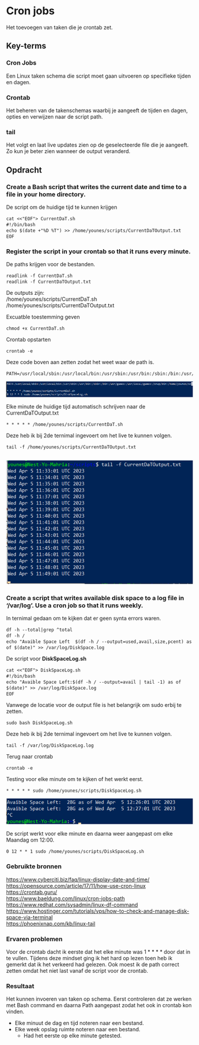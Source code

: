 # Cron jobs  
Het toevoegen van taken die je crontab zet.

## Key-terms

### **Cron Jobs**  
Een Linux taken schema die script moet gaan uitvoeren op specifieke tijden en dagen.

### **Crontab**    
Het beheren van de takenschemas waarbij je aangeeft de tijden en dagen, opties en verwijzen naar de script path.  

### tail  
Het volgt en laat live updates zien op de geselecteerde file die je aangeeft. Zo kun je beter zien wanneer de output veranderd.

## Opdracht

### Create a Bash script that writes the current date and time to a file in your home directory.  

De script om de huidige tijd te kunnen krijgen  
```
cat <<"EOF"> CurrentDaT.sh  
#!/bin/bash  
echo $(date +"%D %T") >> /home/younes/scripts/CurrentDaTOutput.txt  
EOF
```

### Register the script in your crontab so that it runs every minute.    

De paths krijgen voor de bestanden.  
```
readlink -f CurrentDaT.sh  
readlink -f CurrentDaTOutput.txt  
```

De outputs zijn:  
/home/younes/scripts/CurrentDaT.sh  
/home/younes/scripts/CurrentDaTOutput.txt  

Excuatble toestemming geven  
```
chmod +x CurrentDaT.sh    
```

Crontab opstarten
```
crontab -e  
```

Deze code boven aan zetten zodat het weet waar de path is.
```
PATH=/usr/local/sbin:/usr/local/bin:/usr/sbin:/usr/bin:/sbin:/bin:/usr/games:/usr/local/games:/snap/bin:/home/younes/scripts
```

![resultaat](/00_includes/LNX-08-resultaat3.png "resultaat")

Elke minute de huidige tijd automatisch schrijven naar de CurrentDaTOutput.txt
```
* * * * * /home/younes/scripts/CurrentDaT.sh  
```

Deze heb ik bij 2de ternimal ingevoert om het live te kunnen volgen.
```
tail -f /home/younes/scripts/CurrentDaTOutput.txt  
```

![resultaat](/00_includes/LNX-08-resultaat.png "resultaat")
-------------------------------  


### Create a script that writes available disk space to a log file in ‘/var/log’. Use a cron job so that it runs weekly.  

In ternimal gedaan om te kijken dat er geen synta errors waren.
```
df -h --total|grep ^total  
df -h /  
echo "Avaible Space Left  $(df -h / --output=used,avail,size,pcent) as of $(date)" >> /var/log/DiskSpace.log  
```

De script voor **DiskSpaceLog.sh**
```
cat <<"EOF"> DiskSpaceLog.sh  
#!/bin/bash  
echo "Avaible Space Left:$(df -h / --output=avail | tail -1) as of $(date)" >> /var/log/DiskSpace.log  
EOF
```

Vanwege de locatie voor de output file is het belangrijk om sudo erbij te zetten.
```
sudo bash DiskSpaceLog.sh  
```

Deze heb ik bij 2de ternimal ingevoert om het live te kunnen volgen.
```
tail -f /var/log/DiskSpaceLog.log  
```

Terug naar crontab
```
crontab -e
```

Testing voor elke minute om te kijken of het werkt eerst.
```
* * * * * sudo /home/younes/scripts/DiskSpaceLog.sh 
```

![resultaat](/00_includes/LNX-08-resultaat2.png "resultaat")

De script werkt voor elke minute en daarna weer aangepast om elke Maandag om 12:00.
```
0 12 * * 1 sudo /home/younes/scripts/DiskSpaceLog.sh  
```


### Gebruikte bronnen  
https://www.cyberciti.biz/faq/linux-display-date-and-time/  
https://opensource.com/article/17/11/how-use-cron-linux  
https://crontab.guru/  
https://www.baeldung.com/linux/cron-jobs-path  
https://www.redhat.com/sysadmin/linux-df-command  
https://www.hostinger.com/tutorials/vps/how-to-check-and-manage-disk-space-via-terminal  
https://phoenixnap.com/kb/linux-tail

### Ervaren problemen  
Voor de crontab dacht ik eerste dat het elke minute was 1 * * * * door dat in te vullen. Tijdens deze mindset ging ik het hard op lezen toen heb ik gemerkt dat ik het verkeerd had gelezen. Ook moest ik de path correct zetten omdat het niet last vanaf de script voor de crontab.  

### Resultaat  
Het kunnen invoeren van taken op schema. Eerst controleren dat ze werken met Bash command en  daarna Path aangepast zodat het ook in crontab kon vinden.
- Elke minuut de dag en tijd noteren naar een bestand.
- Elke week opslag ruimte noteren naar een bestand.
	- Had het eerste op elke minute getested.
  
